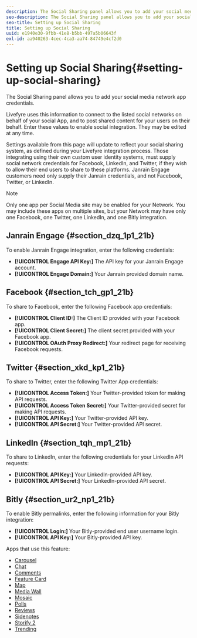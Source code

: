 ```yaml
---
description: The Social Sharing panel allows you to add your social media network app credentials.
seo-description: The Social Sharing panel allows you to add your social media network app credentials.
seo-title: Setting up Social Sharing
title: Setting up Social Sharing
uuid: e1940e30-9fbb-41e8-b5bb-497a5b06643f
exl-id: aa940263-4cec-4ca3-aa74-84749e4cf2d0
---
```

# Setting up Social Sharing{#setting-up-social-sharing}

The Social Sharing panel allows you to add your social media network app credentials.

Livefyre uses this information to connect to the listed social networks on behalf of your social App, and to post shared content for your users on their behalf. Enter these values to enable social integration. They may be edited at any time.

Settings available from this page will update to reflect your social sharing system, as defined during your Livefyre integration process. Those integrating using their own custom user identity systems, must supply social network credentials for Facebook, LinkedIn, and Twitter, if they wish to allow their end users to share to these platforms. Janrain Engage customers need only supply their Janrain credentials, and not Facebook, Twitter, or LinkedIn.

>[!NOTE]
>
>Only one app per Social Media site may be enabled for your Network. You may include these apps on multiple sites, but your Network may have only one Facebook, one Twitter, one LinkedIn, and one Bitly integration.

## Janrain Engage {#section_dzq_1p1_21b}

To enable Janrain Engage integration, enter the following credentials:

* **[!UICONTROL Engage API Key:]** The API key for your Janrain Engage account.
* **[!UICONTROL Engage Domain:]** Your Janrain provided domain name.

## Facebook {#section_tch_gp1_21b}

To share to Facebook, enter the following Facebook app credentials:

* **[!UICONTROL Client ID:]** The Client ID provided with your Facebook app.
* **[!UICONTROL Client Secret:]** The client secret provided with your Facebook app.
* **[!UICONTROL OAuth Proxy Redirect:]** Your redirect page for receiving Facebook requests.

## Twitter {#section_xkd_kp1_21b}

To share to Twitter, enter the following Twitter App credentials:

* **[!UICONTROL Access Token:]** Your Twitter-provided token for making API requests.
* **[!UICONTROL Access Token Secret:]** Your Twitter-provided secret for making API requests.
* **[!UICONTROL API Key:]** Your Twitter-provided API key.
* **[!UICONTROL API Secret:]** Your Twitter-provided API secret.

## LinkedIn {#section_tqh_mp1_21b}

To share to LinkedIn, enter the following credentials for your LinkedIn API requests:

* **[!UICONTROL API Key:]** Your LinkedIn-provided API key.
* **[!UICONTROL API Secret:]** Your LinkedIn-provided API secret.

## Bitly {#section_ur2_np1_21b}

To enable Bitly permalinks, enter the following information for your Bitly integration:

* **[!UICONTROL Login:]** Your Bitly-provided end user username login.
* **[!UICONTROL API Key:]** Your Bitly-provided API key.



Apps that use this feature:
* [Carousel](/help/using/c-about-apps/c-carousel-app/c-carousel-app.md#c_carousel_app)
* [Chat](/help/using/c-about-apps/c-chat-app/c-chat-app.md#c_chat_app)
* [Comments](/help/using/c-about-apps/c-comments/c-comments.md)
* [Feature Card](/help/using/c-about-apps/c-feature-card-app/c-feature-card-app.md#c_feature_card_app)
* [Map](/help/using/c-about-apps/c-map-app/c-map-app.md#c_map_app)
* [Media Wall](/help/using/c-about-apps/c-media-wall-app/c-media-wall-app.md#c_media_wall_app)
* [Mosaic](/help/using/c-about-apps/c-mosaic-app/c-mosaic-app.md#c_mosaic_app)
* [Polls](/help/using/c-about-apps/c-polls-app/c-polls-app.md#c_polls_app)
* [Reviews](/help/using/c-about-apps/c-reviews-app/c-reviews-app.md#c_reviews_app)
* [Sidenotes](/help/using/c-about-apps/c-sidenotes-app/c-sidenotes-app.md#c_sidenotes_app)
* [Storify 2](/help/using/c-about-apps/c-storify2/c-storify2.md#c_storify2)
* [Trending](/help/using/c-about-apps/c-trending-app/c-trending-app.md#c_trending_app)
